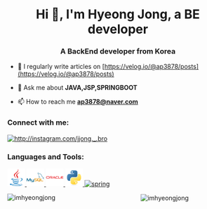 <h1 align="center">Hi 👋, I'm Hyeong Jong, a BE developer</h1>
<h3 align="center">A BackEnd developer from Korea</h3>

- 📝 I regularly write articles on [https://velog.io/@ap3878/posts](https://velog.io/@ap3878/posts)

- 💬 Ask me about **JAVA,JSP,SPRINGBOOT**

- 📫 How to reach me **ap3878@naver.com**

<h3 align="left">Connect with me:</h3>
<p align="left">
<a href="http://instagram.com/jjong._.bro" target="blank"><img align="center" src="https://raw.githubusercontent.com/rahuldkjain/github-profile-readme-generator/master/src/images/icons/Social/instagram.svg" alt="http://instagram.com/jjong._.bro" height="30" width="40" /></a>
</p>

<h3 align="left">Languages and Tools:</h3>
<p align="left"> <a href="https://www.java.com" target="_blank" rel="noreferrer"> <img src="https://raw.githubusercontent.com/devicons/devicon/master/icons/java/java-original.svg" alt="java" width="40" height="40"/> </a> <a href="https://www.mysql.com/" target="_blank" rel="noreferrer"> <img src="https://raw.githubusercontent.com/devicons/devicon/master/icons/mysql/mysql-original-wordmark.svg" alt="mysql" width="40" height="40"/> </a> <a href="https://www.oracle.com/" target="_blank" rel="noreferrer"> <img src="https://raw.githubusercontent.com/devicons/devicon/master/icons/oracle/oracle-original.svg" alt="oracle" width="40" height="40"/> </a> <a href="https://www.python.org" target="_blank" rel="noreferrer"> <img src="https://raw.githubusercontent.com/devicons/devicon/master/icons/python/python-original.svg" alt="python" width="40" height="40"/> </a> <a href="https://spring.io/" target="_blank" rel="noreferrer"> <img src="https://www.vectorlogo.zone/logos/springio/springio-icon.svg" alt="spring" width="40" height="40"/> </a> </p>

<p><img align="left" src="https://github-readme-stats.vercel.app/api/top-langs?username=imhyeongjong&show_icons=true&locale=en&layout=compact" alt="imhyeongjong" width="300" /></p>
<p>&nbsp;<img align="center" src="https://github-readme-stats.vercel.app/api?username=imhyeongjong&show_icons=true&locale=en" alt="imhyeongjong" width="300" /></p>

